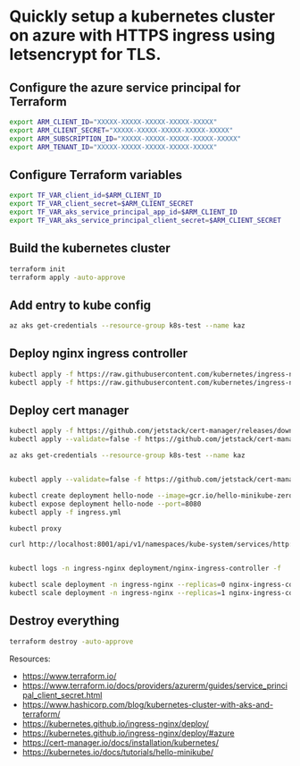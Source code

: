 # Quickly setup a kubernetes cluster on azure with HTTPS ingress using letsencrypt for TLS.

## Configure the azure service principal for Terraform

```bash
export ARM_CLIENT_ID="XXXXX-XXXXX-XXXXX-XXXXX-XXXXX"
export ARM_CLIENT_SECRET="XXXXX-XXXXX-XXXXX-XXXXX-XXXXX"
export ARM_SUBSCRIPTION_ID="XXXXX-XXXXX-XXXXX-XXXXX-XXXXX"
export ARM_TENANT_ID="XXXXX-XXXXX-XXXXX-XXXXX-XXXXX"
```

## Configure Terraform variables

```bash
export TF_VAR_client_id=$ARM_CLIENT_ID
export TF_VAR_client_secret=$ARM_CLIENT_SECRET
export TF_VAR_aks_service_principal_app_id=$ARM_CLIENT_ID
export TF_VAR_aks_service_principal_client_secret=$ARM_CLIENT_SECRET
```

## Build the kubernetes cluster

```bash
terraform init
terraform apply -auto-approve
```

## Add entry to kube config

```bash
az aks get-credentials --resource-group k8s-test --name kaz
```

## Deploy nginx ingress controller

```bash
kubectl apply -f https://raw.githubusercontent.com/kubernetes/ingress-nginx/nginx-0.28.0/deploy/static/mandatory.yaml
kubectl apply -f https://raw.githubusercontent.com/kubernetes/ingress-nginx/nginx-0.28.0/deploy/static/provider/cloud-generic.yaml
```

## Deploy cert manager

```bash
kubectl apply -f https://github.com/jetstack/cert-manager/releases/download/v0.13.0/cert-manager.yaml
kubectl apply --validate=false -f https://github.com/jetstack/cert-manager/releases/download/v0.13.0/cert-manager.yaml
```

```bash
az aks get-credentials --resource-group k8s-test --name kaz


kubectl apply --validate=false -f https://github.com/jetstack/cert-manager/releases/download/v0.13.0/cert-manager.yaml

kubectl create deployment hello-node --image=gcr.io/hello-minikube-zero-install/hello-node
kubectl expose deployment hello-node --port=8080
kubectl apply -f ingress.yml
```



```bash
kubectl proxy

curl http://localhost:8001/api/v1/namespaces/kube-system/services/http:kubernetes-dashboard:/proxy


kubectl logs -n ingress-nginx deployment/nginx-ingress-controller -f

kubectl scale deployment -n ingress-nginx --replicas=0 nginx-ingress-controller
kubectl scale deployment -n ingress-nginx --replicas=1 nginx-ingress-controller

```

## Destroy everything

```bash
terraform destroy -auto-approve
```

Resources: 
* https://www.terraform.io/
* https://www.terraform.io/docs/providers/azurerm/guides/service_principal_client_secret.html
* https://www.hashicorp.com/blog/kubernetes-cluster-with-aks-and-terraform/
* https://kubernetes.github.io/ingress-nginx/deploy/
* https://kubernetes.github.io/ingress-nginx/deploy/#azure
* https://cert-manager.io/docs/installation/kubernetes/
* https://kubernetes.io/docs/tutorials/hello-minikube/





